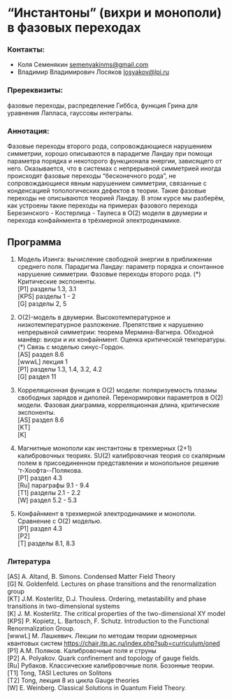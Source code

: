 # “Инстантоны” (вихри и монополи) в фазовых переходах

### Контакты:
* Коля Семенякин <semenyakinms@gmail.com>
* Владимир Владимирович Лосяков <losyakov@lpi.ru>

### Пререквизиты:
фазовые переходы, распределение Гиббса, функция Грина для уравнения Лапласа, гауссовы интегралы.

### Аннотация:
Фазовые переходы второго рода, сопровождающиеся нарушением симметрии, хорошо описываются в парадигме Ландау при помощи параметра порядка и некоторого функционала энергии, зависящего от него. Оказывается, что в системах с непрерывной симметрией иногда происходят фазовые переходы “бесконечного рода”,  не сопровождающиеся явным нарушением симметрии, связанные с конденсацией топологических дефектов в теории. Такие фазовые переходы не описываются теорией Ландау.
В этом курсе мы разберём, как устроены такие переходы на примерах фазового перехода Березинского - Костерлица - Таулеса в О(2) модели в двумерии и перехода конфайнмента в трёхмерной электродинамике.

## Программа

1. Модель Изинга: вычисление свободной энергии в приближении среднего поля. Парадигма Ландау: параметр порядка и спонтанное нарушение симметрии. Фазовые переходы второго рода. (*) Критические экспоненты.  
[P1] разделы 1.3, 3.1  
[KPS] разделы 1 - 2  
[G] разделы 2, 5  

2. O(2)-модель в двумерии. Высокотемпературное и низкотемпературное разложение. Препятствие к нарушению непрерывной симметрии: теорема Мермина-Вагнера. Обходной манёвр: вихри и их конфайнмент. Оценка критической температуры. (*) Связь с моделью синус-Гордон.  
[AS] раздел 8.6  
[wwwL] лекция 1   
[P1] разделы 1.3, 1.4, 3.2, 4.2  
[G] раздел 11  

3. Корреляционная функция в O(2) модели: поляризуемость плазмы свободных зарядов и диполей. Перенормировки параметров в O(2) модели. Фазовая диаграмма, корреляционная длина, критические экспоненты.   
[AS] раздел 8.6  
[KT]  
[K]  

4. Магнитные монополи как инстантоны в трехмерных (2+1) калибровочных теориях. SU(2) калибровочная теория со скалярным полем в присоединенном представлении и монопольное решение ‘т-Хоофта--Полякова.  
[P1] раздел 4.3  
[Ru] параграфы 9.1 - 9.4  
[T1] разделы 2.1 - 2.2  
[W] раздел 5.2 - 5.3  

5. Конфайнмент в трехмерной электродинамике и монополи. Сравнение с O(2) моделью.  
[P1] раздел 4.3  
[P2]  
[T] разделы 8.1, 8.3  

### Литература
[AS] A. Altand, B. Simons. Condensed Matter Field Theory  
[G] N. Goldenfeld. Lectures on phase transitions and the renormalization group  
[KT] J.M. Kosterlitz, D.J. Thouless. Ordering, metastability and phase transitions in two-dimensional systems  
[K] J. M. Kosterlitz. The critical properties of the two-dimensional XY model  
[KPS] P. Kopietz, L. Bartosch, F. Schutz. Introduction to the Functional Renormalization Group.  
[wwwL] М. Лашкевич. Лекции по методам теории одномерных квантовых систем
<https://chair.itp.ac.ru/index.php?sub=curriculum/oned>   
[P1] А.М. Поляков. Калибровочные поля и струны  
[P2] A. Polyakov. Quark confinement and topology of gauge fields.  
[Ru] Рубаков. Классические калибровочные поля. Бозонные теории.  
[T1] Tong, TASI Lectures on Solitons  
[T2] Tong, лекция 8 из цикла Gauge theories  
[W] E. Weinberg. Classical Solutions in Quantum Field Theory.  
